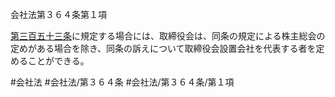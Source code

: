 会社法第３６４条第１項

[第三百五十三条](会社法＿＿＿＿第３５３条)に規定する場合には、取締役会は、同条の規定による株主総会の定めがある場合を除き、同条の訴えについて取締役会設置会社を代表する者を定めることができる。

#会社法
#会社法/第３６４条
#会社法/第３６４条/第１項
